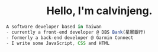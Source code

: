 <h1 align="center">Hello, I'm calvinjeng.</h1>  

```js
A software developer based in Taiwan
- currently a front-end developer @ DBS Bank(星展銀行)
- formerly a back-end developer @ Garmin Connect
- I write some JavaScript, CSS and HTML
```
